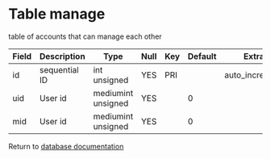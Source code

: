 Table manage
===========
table of accounts that can manage each other

| Field | Description | Type | Null | Key | Default | Extra |
| ----- | ----------- | ---- | ---- | --- | ------- | ----- |
| id | sequential ID | int unsigned | YES | PRI |  | auto_increment |    
| uid | User id | mediumint unsigned | YES |  | 0 |  |    
| mid | User id | mediumint unsigned | YES |  | 0 |  |    

Return to [database documentation](help/database)
